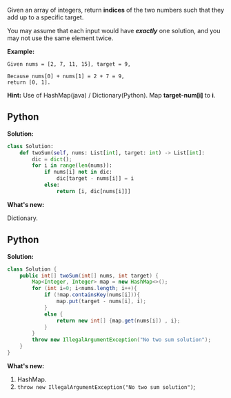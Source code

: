 Given an array of integers, return **indices** of the two numbers such that they add up to a specific target.

You may assume that each input would have ***exactly*** one solution, and you may not use the same element twice.

**Example:**

```
Given nums = [2, 7, 11, 15], target = 9,

Because nums[0] + nums[1] = 2 + 7 = 9,
return [0, 1].
```

**Hint:** Use of HashMap(java) / Dictionary(Python). Map **target-num[i]** to **i**.

## Python

**Solution:**

```py
class Solution:
    def twoSum(self, nums: List[int], target: int) -> List[int]:
        dic = dict();
        for i in range(len(nums)):
            if nums[i] not in dic:
                dic[target - nums[i]] = i
            else:
                return [i, dic[nums[i]]]
```

**What's new:**

Dictionary.

## Python

**Solution:**

```java
class Solution {
    public int[] twoSum(int[] nums, int target) {
        Map<Integer, Integer> map = new HashMap<>();
        for (int i=0; i<nums.length; i++){
            if (!map.containsKey(nums[i])){
                map.put(target - nums[i], i);
            }
            else {
                return new int[] {map.get(nums[i]) , i};
            }
        }
        throw new IllegalArgumentException("No two sum solution");
    }
}
```

**What's new:**

1. HashMap.
2. `throw new IllegalArgumentException("No two sum solution")`;
